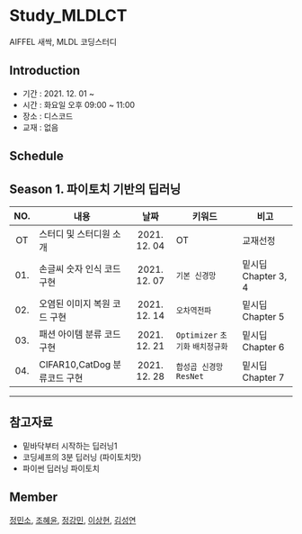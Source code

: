 # Study_MLDLCT
AIFFEL 새싹, MLDL 코딩스터디 

## Introduction
* 기간 : 2021. 12. 01 ~
* 시간 : 화요일 오후 09:00 ~ 11:00 
* 장소 : 디스코드
* 교재 : 없음
  
## Schedule
Season 1. 파이토치 기반의 딥러닝
---
|  NO.  |     내용    |      날짜     |      키워드      |     비고     |
|:-----:| --------------------------------------- |:---------------:|--------------------------|--------------------------|
| OT  |스터디 및 스터디원 소개      | 2021. 12. 04   | OT | 교재선정 |
| 01. |손글씨 숫자 인식 코드 구현   | 2021. 12. 07  | `기본 신경망`   | 밑시딥 Chapter 3, 4|
| 02. |오염된 이미지 복원 코드 구현 | 2021. 12. 14  | `오차역전파`    | 밑시딥 Chapter 5|
| 03. |패션 아이템 분류 코드 구현   | 2021. 12. 21  | `Optimizer` `초기화` `배치정규화` | 밑시딥 Chapter 6 |
| 04. |CIFAR10,CatDog 분류코드 구현| 2021. 12. 28  | `합성곱 신경망` `ResNet`| 밑시딥 Chapter 7 |
---


## 참고자료
* 밑바닥부터 시작하는 딥러닝1
* 코딩셰프의 3분 딥러닝 (파이토치맛)
* 파이썬 딥러닝 파이토치

## Member
[정민소](https://github.com/minssoj/), [조혜윤](https://github.com/ahreum2021/), [정강민](https://github.com/Raziel-JKM), [이상현](https://github.com/oddhyeon), [김성연](https://github.com/yeonkkk)
